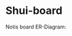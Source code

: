 # Shui-board
Notis board
ER-Diagram: 
[
](https://lucid.app/lucidchart/12aab398-aa94-4f3a-9531-0b6022ad7d74/edit?viewport_loc=475%2C209%2C1579%2C759%2CEZ-XHBgFlo~R&invitationId=inv_563382c0-fcc5-4dfb-acc5-56cebcbb6bef)
